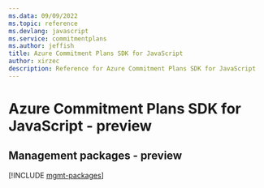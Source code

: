 ```yaml
---
ms.data: 09/09/2022
ms.topic: reference
ms.devlang: javascript
ms.service: commitmentplans
ms.author: jeffish
title: Azure Commitment Plans SDK for JavaScript
author: xirzec
description: Reference for Azure Commitment Plans SDK for JavaScript
---
```

# Azure Commitment Plans SDK for JavaScript - preview

## Management packages - preview
[!INCLUDE [mgmt-packages](commitment-plans-mgmt-index.md)]